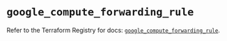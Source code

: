 # `google_compute_forwarding_rule`

Refer to the Terraform Registry for docs: [`google_compute_forwarding_rule`](https://registry.terraform.io/providers/hashicorp/google/6.18.0/docs/resources/compute_forwarding_rule).
